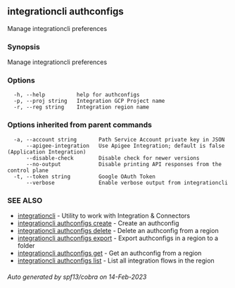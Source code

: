 ## integrationcli authconfigs

Manage integrationcli preferences

### Synopsis

Manage integrationcli preferences

### Options

```
  -h, --help          help for authconfigs
  -p, --proj string   Integration GCP Project name
  -r, --reg string    Integration region name
```

### Options inherited from parent commands

```
  -a, --account string       Path Service Account private key in JSON
      --apigee-integration   Use Apigee Integration; default is false (Application Integration)
      --disable-check        Disable check for newer versions
      --no-output            Disable printing API responses from the control plane
  -t, --token string         Google OAuth Token
      --verbose              Enable verbose output from integrationcli
```

### SEE ALSO

* [integrationcli](integrationcli.md)	 - Utility to work with Integration & Connectors
* [integrationcli authconfigs create](integrationcli_authconfigs_create.md)	 - Create an authconfig
* [integrationcli authconfigs delete](integrationcli_authconfigs_delete.md)	 - Delete an authconfig from a region
* [integrationcli authconfigs export](integrationcli_authconfigs_export.md)	 - Export authconfigs in a region to a folder
* [integrationcli authconfigs get](integrationcli_authconfigs_get.md)	 - Get an authconfig from a region
* [integrationcli authconfigs list](integrationcli_authconfigs_list.md)	 - List all integration flows in the region

###### Auto generated by spf13/cobra on 14-Feb-2023
